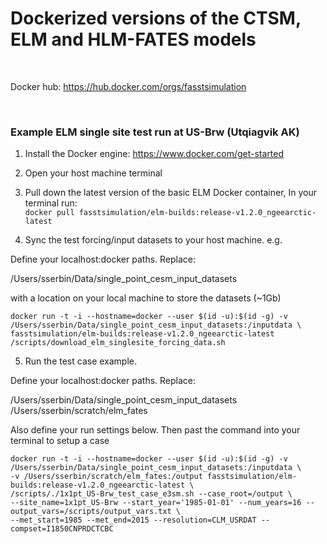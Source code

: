 # Dockerized versions of the CTSM, ELM and HLM-FATES models 
<br>


Docker hub: https://hub.docker.com/orgs/fasstsimulation

<br>

### Example ELM single site test run at US-Brw (Utqiagvik AK)

1) Install the Docker engine: https://www.docker.com/get-started

2) Open your host machine terminal

3) Pull down the latest version of the basic ELM Docker container, In your terminal run: <br>
```docker pull fasstsimulation/elm-builds:release-v1.2.0_ngeearctic-latest```

4) Sync the test forcing/input datasets to your host machine. e.g. 

Define your localhost:docker paths. Replace: <br>

/Users/sserbin/Data/single_point_cesm_input_datasets <br>

with a location on your local machine to store the datasets (~1Gb)

```
docker run -t -i --hostname=docker --user $(id -u):$(id -g) -v /Users/sserbin/Data/single_point_cesm_input_datasets:/inputdata \
fasstsimulation/elm-builds:release-v1.2.0_ngeearctic-latest /scripts/download_elm_singlesite_forcing_data.sh
```

5) Run the test case example.

Define your localhost:docker paths. Replace: <br>

/Users/sserbin/Data/single_point_cesm_input_datasets <br>
/Users/sserbin/scratch/elm_fates <br>

Also define your run settings below. Then past the command into your terminal to setup a case

```
docker run -t -i --hostname=docker --user $(id -u):$(id -g) -v /Users/sserbin/Data/single_point_cesm_input_datasets:/inputdata \
-v /Users/sserbin/scratch/elm_fates:/output fasstsimulation/elm-builds:release-v1.2.0_ngeearctic-latest \
/scripts/./1x1pt_US-Brw_test_case_e3sm.sh --case_root=/output \
--site_name=1x1pt_US-Brw --start_year='1985-01-01' --num_years=16 --output_vars=/scripts/output_vars.txt \
--met_start=1985 --met_end=2015 --resolution=CLM_USRDAT --compset=I1850CNPRDCTCBC
```
